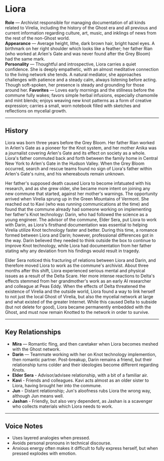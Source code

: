 # Liora

**Role** — Archivist responsible for managing documentation of all kinds related to Virelia, including the history of the Ghost era and all previous and current information regarding culture, art, music, and inklings of news from the rest of the non-Ghost world.  
**Appearance** — Average height, lithe, dark brown hair, bright hazel eyes. A birthmark on her right shoulder which looks like a feather; her father Rian (who worked at Arlen's Gate and was never found after the Grey Bloom) had the same mark.  
**Personality** — Thoughtful and introspective, Liora carries a quiet confidence. She is deeply empathetic, with an almost meditative connection to the living network she tends. A natural mediator, she approaches challenges with patience and a steady calm, always listening before acting. Though soft-spoken, her presence is steady and grounding for those around her.
**Favorites** — Loves early mornings and the stillness before the commune fully wakes; favors simple herbal infusions, especially chamomile and mint blends; enjoys weaving new knot patterns as a form of creative expression; carries a small, worn notebook filled with sketches and reflections on mycelial growth.

---

## History

Liora was born three years before the Grey Bloom. Her father Rian worked in Arlen's Gate as a pioneer for the Knot system, and her mother Anika was a journalist covering Arlen's Gate and its effect on society as a whole. Liora's father commuted back and forth between the family home in Central New York to Arlen's Gate in the Hudson Valley. When the Grey Bloom occurred, search and rescue teams found no sign of Liora's father within Arlen's Gate's ruins, and his whereabouts remain unknown. 

Her father's supposed death caused Liora to become infatuated with his research, and as she grew older, she became more intent on joining any new commune that started, against her mother's warnings. The opportunity arrived when Virelia sprung up in the Green Mountains of Vermont. She reached out to Kavi (who was running communications at the time) and found that the commune already had someone working on implementing her father's Knot technology: Darin, who had followed the science as a young engineer. The advisor of the commune, Elder Sera, put Liora to work with Darin, as Liora's firsthand documentation was essential to helping Virelia utilize Knot technology faster and better. During this time, a romance formed between Liora and Darin; however, professional differences got in the way. Darin believed they needed to think outside the box to continue to improve Knot technology, while Liora had documentation from her father stating why any deviation from his findings would result in tragedy. 

Elder Sera noticed this fracturing of relations between Liora and Darin, and therefore moved Liora to work as the commune's archivist. About three months after this shift, Liora experienced serious mental and physical issues as a result of the Delta Scare. Her more intense reactions to Delta's effects stemmed from her grandmother's work as an early AI researcher and colleague at Peas Eddy. When the effects of Delta threatened the existence of Virelia and the outside world, Liora found a way to link herself to not just the local Ghost of Virelia, but also the mycelial network at large and what existed of the greater Internet. While this caused Delta to subside (but not delete for good), Liora became permanently embedded with the Ghost, and must now remain Knotted to the network in order to survive.

---

## Key Relationships
- **Mira** — Romantic fling, and then caretaker when Liora becomes meshed with the Ghost network.
- **Darin** — Teammate working with her on Knot technology implemention, then romantic partner. Post-breakup, Darin remains a friend, but their relationship turns colder and their ideologies become different regarding Knots.
- **Elder Sera** - Advisor/advisee relationship, with a bit of a familiar air.
- **Kavi** - Friends and colleagues. Kavi acts almost as an older sister to Liora, having brought her into the commune.
- **Jun** - Distant relationship; Jun's aloofness rubs Liora the wrong way, although Jun means well.
- **Jashan** - Friendly, but also very dependent, as Jashan is a scavenger who collects materials which Liora needs to work.

---

## Voice Notes
- Uses layered analogies when pressed.
- Avoids personal pronouns in technical discourse.
- Anxious energy often makes it difficult to fully express herself, but when pressed explodes with emotion.

